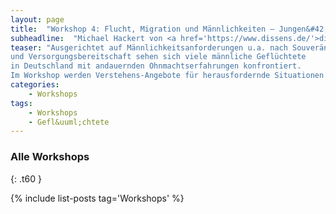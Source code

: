 ```yaml
---
layout: page
title:  "Workshop 4: Flucht, Migration und Männlichkeiten – Jungen&#42;arbeit mit Gefl&uuml;chteten"
subheadline:  "Michael Hackert von <a href='https://www.dissens.de/'>dissens e.V.</a>"
teaser: "Ausgerichtet auf Männlichkeitsanforderungen u.a. nach Souveränität
und Versorgungsbereitschaft sehen sich viele männliche Geflüchtete
in Deutschland mit andauernden Ohnmachtserfahrungen konfrontiert.
Im Workshop werden Verstehens-Angebote für herausfordernde Situationen gemacht und konstruktive Wege gesucht, respektvoll, unterstützend und professionell mit den Klienten wie sich selbst umzugehen."
categories:
    - Workshops
tags:
    - Workshops
    - Gefl&uuml;chtete
---
```

<!--more-->


### Alle Workshops 
{: .t60 }

{% include list-posts tag='Workshops' %}
